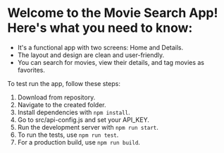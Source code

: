 # Welcome to the Movie Search App! Here's what you need to know:

- It's a functional app with two screens: Home and Details.
- The layout and design are clean and user-friendly.
- You can search for movies, view their details, and tag movies as favorites.

To test run the app, follow these steps:

1. Download from repository.
2. Navigate to the created folder.
3. Install dependencies with `npm install`.
4. Go to src/api-config.js and set your API_KEY.
5. Run the development server with `npm run start`.
6. To run the tests, use `npm run test`.
7. For a production build, use `npm run build`.
